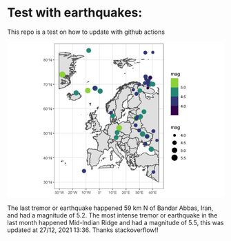 <!-- README.md is generated from README.Rmd. Please edit that file -->

Test with earthquakes:
======================

This repo is a test on how to update with github actions

![](man/figures/README-unnamed-chunk-2-1.png)

The last tremor or earthquake happened 59 km N of Bandar Abbas, Iran,
and had a magnitude of 5.2. The most intense tremor or earthquake in the
last month happened Mid-Indian Ridge and had a magnitude of 5.5, this
was updated at 27/12, 2021 13:36. Thanks stackoverflow!!
